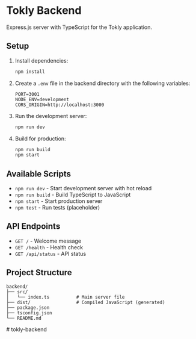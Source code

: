 # Tokly Backend

Express.js server with TypeScript for the Tokly application.

## Setup

1. Install dependencies:

   ```bash
   npm install
   ```

2. Create a `.env` file in the backend directory with the following variables:

   ```
   PORT=3001
   NODE_ENV=development
   CORS_ORIGIN=http://localhost:3000
   ```

3. Run the development server:

   ```bash
   npm run dev
   ```

4. Build for production:
   ```bash
   npm run build
   npm start
   ```

## Available Scripts

- `npm run dev` - Start development server with hot reload
- `npm run build` - Build TypeScript to JavaScript
- `npm start` - Start production server
- `npm test` - Run tests (placeholder)

## API Endpoints

- `GET /` - Welcome message
- `GET /health` - Health check
- `GET /api/status` - API status

## Project Structure

```
backend/
├── src/
│   └── index.ts          # Main server file
├── dist/                 # Compiled JavaScript (generated)
├── package.json
├── tsconfig.json
└── README.md
```
#   t o k l y - b a c k e n d  
 
